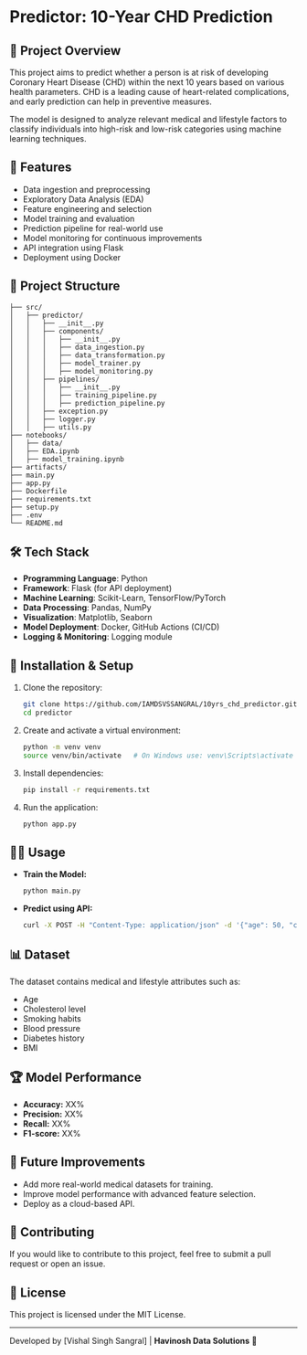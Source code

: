 # Predictor: 10-Year CHD Prediction

## 📌 Project Overview
This project aims to predict whether a person is at risk of developing Coronary Heart Disease (CHD) within the next 10 years based on various health parameters. CHD is a leading cause of heart-related complications, and early prediction can help in preventive measures.

The model is designed to analyze relevant medical and lifestyle factors to classify individuals into high-risk and low-risk categories using machine learning techniques.

## 🚀 Features
- Data ingestion and preprocessing
- Exploratory Data Analysis (EDA)
- Feature engineering and selection
- Model training and evaluation
- Prediction pipeline for real-world use
- Model monitoring for continuous improvements
- API integration using Flask
- Deployment using Docker

## 📂 Project Structure
```
├── src/
│   ├── predictor/
│   │   ├── __init__.py
│   │   ├── components/
│   │   │   ├── __init__.py
│   │   │   ├── data_ingestion.py
│   │   │   ├── data_transformation.py
│   │   │   ├── model_trainer.py
│   │   │   ├── model_monitoring.py
│   │   ├── pipelines/
│   │   │   ├── __init__.py
│   │   │   ├── training_pipeline.py
│   │   │   ├── prediction_pipeline.py
│   │   ├── exception.py
│   │   ├── logger.py
│   │   ├── utils.py
├── notebooks/
│   ├── data/
│   ├── EDA.ipynb
│   ├── model_training.ipynb
├── artifacts/
├── main.py
├── app.py
├── Dockerfile
├── requirements.txt
├── setup.py
├── .env
└── README.md
```

## 🛠️ Tech Stack
- **Programming Language**: Python
- **Framework**: Flask (for API deployment)
- **Machine Learning**: Scikit-Learn, TensorFlow/PyTorch
- **Data Processing**: Pandas, NumPy
- **Visualization**: Matplotlib, Seaborn
- **Model Deployment**: Docker, GitHub Actions (CI/CD)
- **Logging & Monitoring**: Logging module

## 🔧 Installation & Setup
1. Clone the repository:
   ```sh
   git clone https://github.com/IAMDSVSSANGRAL/10yrs_chd_predictor.git
   cd predictor
   ```
2. Create and activate a virtual environment:
   ```sh
   python -m venv venv
   source venv/bin/activate   # On Windows use: venv\Scripts\activate
   ```
3. Install dependencies:
   ```sh
   pip install -r requirements.txt
   ```
4. Run the application:
   ```sh
   python app.py
   ```

## 🏋️‍♂️ Usage
- **Train the Model:**
  ```sh
  python main.py
  ```
- **Predict using API:**
  ```sh
  curl -X POST -H "Content-Type: application/json" -d '{"age": 50, "cholesterol": 220, "smoker": 1}' http://127.0.0.1:5000/predict
  ```

## 📊 Dataset
The dataset contains medical and lifestyle attributes such as:
- Age
- Cholesterol level
- Smoking habits
- Blood pressure
- Diabetes history
- BMI

## 🏆 Model Performance
- **Accuracy:** XX%
- **Precision:** XX%
- **Recall:** XX%
- **F1-score:** XX%

## 📌 Future Improvements
- Add more real-world medical datasets for training.
- Improve model performance with advanced feature selection.
- Deploy as a cloud-based API.

## 🤝 Contributing
If you would like to contribute to this project, feel free to submit a pull request or open an issue.

## 📜 License
This project is licensed under the MIT License.

---
Developed by [Vishal Singh Sangral] | **Havinosh Data Solutions** 🚀

